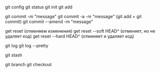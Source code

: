 git config git status git init git add

git commit -m "message" git commit -a -m "message" (git add + git commit) git commit --amend -m "message"

get reset (отменяем изменения) get reset --soft HEAD^ (отменяет, но не удаляет код) get reset --hard HEAD^ (отменяет и удаляет код)

git log git log --pretty

git stash

git branch git checkout
